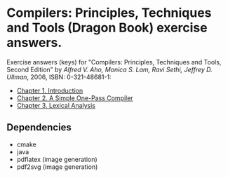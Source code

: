 # Compilers: Principles, Techniques and Tools (Dragon Book) exercise answers.

Exercise answers (keys) for "Compilers: Principles, Techniques and Tools, Second Edition" by *Alfred V. Aho, Monica S. Lam, Ravi Sethi, Jeffrey D. Ullman*, 2006, ISBN: 0-321-48681-1:

* [Chapter 1. Introduction](./ch01/ch01.md)
* [Chapter 2. A Simple One-Pass Compiler](./ch02/ch02.md)
* [Chapter 3. Lexical Analysis](./ch03/ch03.md)

## Dependencies

* cmake
* java
* pdflatex (image generation)
* pdf2svg (image generation)
